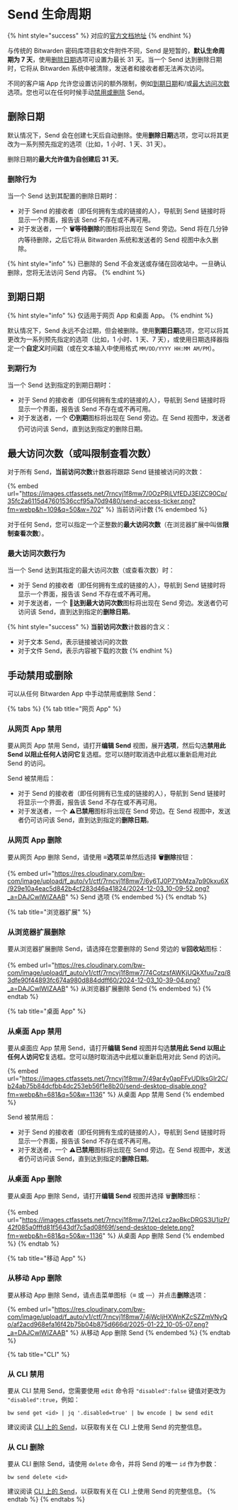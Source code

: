 # Send 生命周期

{% hint style="success" %}
对应的[官方文档地址](https://bitwarden.com/help/article/send-lifespan/)
{% endhint %}

与传统的 Bitwarden 密码库项目和文件附件不同，Send 是短暂的，**默认生命周期为 7 天**，使用[删除日期](send-lifespan.md#deletion-date)选项可设置为最长 31 天。当一个 Send 达到删除日期时，它将从 Bitwarden 系统中被清除，发送者和接收者都无法再次访问。

不同的客户端 App 允许您设置访问的额外限制，例如[到期日期](send-lifespan.md#expiration-date)和/或[最大访问次数](send-lifespan.md#maximum-access-count)选项。您也可以在任何时候手动[禁用或删除](send-lifespan.md#manually-disable-or-delete) Send。

## 删除日期 <a href="#deletion-date" id="deletion-date"></a>

默认情况下，Send 会在创建七天后自动删除。使用**删除日期**选项，您可以将其更改为一系列预先指定的选项（比如，1 小时、1 天、31 天）。

删除日期的**最大允许值为自创建后 31 天**。

### 删除行为 <a href="#deletion-behavior" id="deletion-behavior"></a>

当一个 Send 达到其配置的删除日期时：

* 对于 Send 的接收者（即任何拥有生成的链接的人），导航到 Send 链接时将显示一个界面，报告该 Send 不存在或不再可用。
* 对于发送者，一个 **🗑️等待删除**的图标将出现在 Send 旁边。Send 将在几分钟内等待删除，之后它将从 Bitwarden 系统和发送者的 Send 视图中永久删除。

{% hint style="info" %}
已删除的 Send 不会发送或存储在回收站中。一旦确认删除，您将无法访问 Send 内容。
{% endhint %}

## 到期日期 <a href="#expiration-date" id="expiration-date"></a>

{% hint style="info" %}
仅适用于网页 App 和桌面 App。
{% endhint %}

默认情况下，Send 永远不会过期，但会被删除。使用**到期日期**选项，您可以将其更改为一系列预先指定的选项（比如，1 小时、1 天、7 天），或使用日期选择器指定一个**自定义**时间戳（或在文本输入中使用格式 `MM/DD/YYYY HH:MM AM/PM`）。

### 到期行为 <a href="#expiration-behavior" id="expiration-behavior"></a>

当一个 Send 达到指定的到期日期时：

* 对于 Send 的接收者（即任何拥有生成的链接的人），导航到 Send 链接时将显示一个界面，报告该 Send 不存在或不再可用。
* 对于发送者，一个 **🕘到期**图标将出现在 Send 旁边。在 Send 视图中，发送者仍可访问该 Send，直到达到指定的删除日期。

## 最大访问次数（或叫限制查看次数） <a href="#maximum-access-count" id="maximum-access-count"></a>

对于所有 Send，**当前访问次数**计数器将跟踪 Send 链接被访问的次数：

{% embed url="https://images.ctfassets.net/7rncvj1f8mw7/0OzPRjLVfEDJ3EIZC90Cp/35fc2a6115d47601536ccf95a70d9480/send-access-ticker.png?fm=webp&h=109&q=50&w=702" %}
当前访问计数
{% endembed %}

对于任何 Send，您可以指定一个正整数的**最大访问次数**（在浏览器扩展中叫做**限制查看次数**）。

### 最大访问次数行为 <a href="#maximum-access-count-behavior" id="maximum-access-count-behavior"></a>

当一个 Send 达到其指定的最大访问次数（或查看次数）时：

* 对于 Send 的接收者（即任何拥有生成的链接的人），导航到 Send 链接时将显示一个界面，报告该 Send 不存在或不再可用。
* 对于发送者，一个 **🚫达到最大访问次数**图标将出现在 Send 旁边。发送者仍可访问该 Send，直到达到指定的**删除日期**。

{% hint style="success" %}
**当前访问次数**计数器的含义：

* 对于文本 Send，表示链接被访问的次数
* 对于文件 Send，表示内容被下载的次数
{% endhint %}

## 手动禁用或删除 <a href="#manually-disable-or-delete" id="manually-disable-or-delete"></a>

可以从任何 Bitwarden App 中手动禁用或删除 Send：

{% tabs %}
{% tab title="网页 App" %}
### 从网页 App 禁用 <a href="#disable-from-the-web-vault" id="disable-from-the-web-vault"></a>

要从网页 App 禁用 Send，请打开**编辑 Send** 视图，展开**选项**，然后勾选**禁用此 Send 以阻止任何人访问它**复选框。您可以随时取消选中此框以重新启用对此 Send 的访问。

Send 被禁用后：

* 对于 Send 的接收者（即任何拥有已生成的链接的人），导航到 Send 链接时将显示一个界面，报告该 Send 不存在或不再可用。
* 对于发送者，一个 **⚠️已禁用**图标将出现在 Send 旁边。在 Send 视图中，发送者仍可访问该 Send，直到达到指定的**删除日期**。

### 从网页 App 删除 <a href="#delete-from-the-web-vault" id="delete-from-the-web-vault"></a>

要从网页 App 删除 Send，请使用 **≡选项**菜单然后选择 **🗑️删除**按钮：

{% embed url="https://res.cloudinary.com/bw-com/image/upload/f_auto/v1/ctf/7rncvj1f8mw7/6y6TJ0P7YbMza7p90kxu6X/929e10a4eac5d842b4cf283d46a41824/2024-12-03_10-09-52.png?_a=DAJCwlWIZAAB" %}
Send 选项
{% endembed %}
{% endtab %}

{% tab title="浏览器扩展" %}
### 从浏览器扩展删除 <a href="#delete-from-browser-extensions" id="delete-from-browser-extensions"></a>

要从浏览器扩展删除 Send，请选择在您要删除的 Send 旁边的 🗑️**回收站**图标：

{% embed url="https://res.cloudinary.com/bw-com/image/upload/f_auto/v1/ctf/7rncvj1f8mw7/74CotzsfAWKjUQkXfuu7zq/83dfe90f44893fc674a980d884ddff60/2024-12-03_10-39-04.png?_a=DAJCwlWIZAAB" %}
从浏览器扩展删除 Send
{% endembed %}
{% endtab %}

{% tab title="桌面 App" %}
### 从桌面 App 禁用 <a href="#disable-from-desktop-apps" id="disable-from-desktop-apps"></a>

要从桌面应 App 禁用 Send，请打开**编辑 Send** 视图并勾选**禁用此 Send 以阻止任何人访问它**复选框。您可以随时取消选中此框以重新启用对此 Send 的访问。

{% embed url="https://images.ctfassets.net/7rncvj1f8mw7/49ar4y0apFFvUDIksGIr2C/b24ab75b84dcfbb4dc253eb56f1e8b20/send-desktop-disable.png?fm=webp&h=681&q=50&w=1136" %}
从桌面 App 禁用 Send
{% endembed %}

Send 被禁用后：

* 对于 Send 的接收者（即任何拥有生成的链接的人），导航到 Send 链接时将显示一个界面，报告该 Send 不存在或不再可用。
* 对于发送者，一个 **⚠️已禁用**图标将出现在 Send 旁边。在 Send 视图中，发送者仍可访问该 Send，直到达到指定的**删除日期**。

### 从桌面 App 删除 <a href="#delete-from-desktop-apps" id="delete-from-desktop-apps"></a>

要从桌面 App 删除 Send，请打开**编辑 Send** 视图并选择 🗑️**删除**图标：

{% embed url="https://images.ctfassets.net/7rncvj1f8mw7/12eLcz2aoBkcDRGS3U1jzP/42f085a0fffd81f5643df7c5ad08f69f/send-desktop-delete.png?fm=webp&h=681&q=50&w=1136" %}
从桌面 App 删除 Send
{% endembed %}
{% endtab %}

{% tab title="移动 App" %}
### 从移动 App 删除 <a href="#delete-from-mobile-apps" id="delete-from-mobile-apps"></a>

要从移动 App 删除 Send，请点击菜单图标（**≡** 或 **⋯**）并点击**删除**选项：

{% embed url="https://res.cloudinary.com/bw-com/image/upload/f_auto/v1/ctf/7rncvj1f8mw7/4jWcljHXWnKZcSZZmVNyQo/af2acd968efa16f42b75b04b875d666d/2025-01-22_10-05-07.png?_a=DAJCwlWIZAAB" %}
从移动 App 删除 Send
{% endembed %}
{% endtab %}

{% tab title="CLI" %}
### 从 CLI 禁用 <a href="#disable-from-the-cli" id="disable-from-the-cli"></a>

要从 CLI 禁用 Send，您需要使用 `edit` 命令将 `"disabled":false` 键值对更改为 `"disabled":true`，例如：

```batch
bw send get <id> | jq '.disabled=true' | bw encode | bw send edit
```

建议阅读 [CLI 上的 Send](send-from-cli.md)，以获取有关在 CLI 上使用 Send 的完整信息。

### 从 CLI 删除 <a href="#delete-from-the-cli" id="delete-from-the-cli"></a>

要从 CLI 删除 Send，请使用 `delete` 命令，并将 Send 的唯一 `id` 作为参数：

```batch
bw send delete <id>
```

建议阅读 [CLI 上的 Send](send-from-cli.md)，以获取有关在 CLI 上使用 Send 的完整信息。
{% endtab %}
{% endtabs %}
